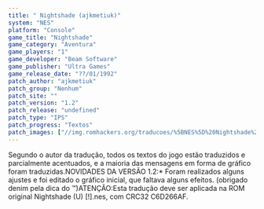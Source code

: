 ```yaml
---
title: " Nightshade (ajkmetiuk)"
system: "NES"
platform: "Console"
game_title: "Nightshade"
game_category: "Aventura"
game_players: "1"
game_developer: "Beam Software"
game_publisher: "Ultra Games"
game_release_date: "??/01/1992"
patch_author: "ajkmetiuk"
patch_group: "Nenhum"
patch_site: ""
patch_version: "1.2"
patch_release: "undefined"
patch_type: "IPS"
patch_progress: "Textos"
patch_images: ["//img.romhackers.org/traducoes/%5BNES%5D%20Nightshade%20-%20ajkmetiuk%20-%201.png","//img.romhackers.org/traducoes/%5BNES%5D%20Nightshade%20-%20ajkmetiuk%20-%202.png","//img.romhackers.org/traducoes/%5BNES%5D%20Nightshade%20-%20ajkmetiuk%20-%203.png"]
---
```

Segundo o autor da tradução, todos os textos do jogo estão traduzidos e parcialmente acentuados, e a maioria das mensagens em forma de gráfico foram traduzidas.NOVIDADES DA VERSÃO 1.2:* Foram realizados alguns ajustes e foi editado o gráfico inicial, que faltava alguns efeitos. (obrigado denim pela dica do ™)ATENÇÃO:Esta tradução deve ser aplicada na ROM original Nightshade (U) [!].nes, com CRC32 C6D266AF.